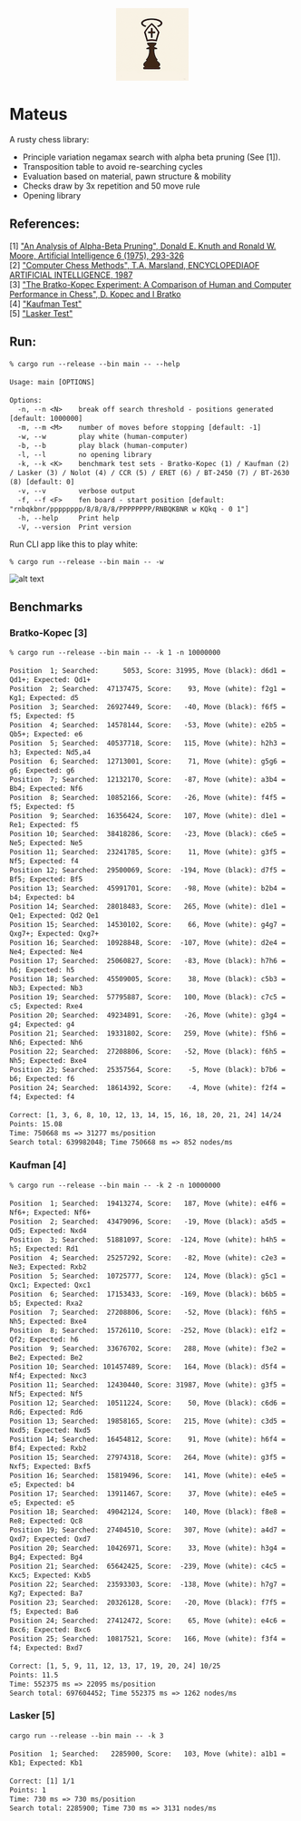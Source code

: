 <p align="center">
    <img src="Images/Mateus128x128.png" alt="Mateus Logo">
</p>

# Mateus

A rusty chess library:
* Principle variation negamax search with alpha beta pruning (See [1]).
* Transposition table to avoid re-searching cycles
* Evaluation based on material, pawn structure & mobility
* Checks draw by 3x repetition and 50 move rule
* Opening library

## References:

[1] ["An Analysis of Alpha-Beta Pruning", Donald E. Knuth and Ronald W. Moore, Artificial Intelligence 6 (1975), 293-326](http://www-public.telecom-sudparis.eu/~gibson/Teaching/Teaching-ReadingMaterial/KnuthMoore75.pdf) <br/>
[2] ["Computer Chess Methods", T.A. Marsland, ENCYCLOPEDIAOF ARTIFICIAL INTELLIGENCE, 1987](https://www.researchgate.net/publication/2404258_Computer_Chess_Methods) <br/>
[3] ["The Bratko-Kopec Experiment: A Comparison of Human and Computer Performance in Chess", D. Kopec and I Bratko](http://spider.sci.brooklyn.cuny.edu/~kopec) <br/>
[4] ["Kaufman Test"](https://www.chessprogramming.org/Kaufman_Test)<br/>
[5] ["Lasker Test"](https://www.chessprogramming.org/Lasker-Reichhelm_Position) <br/>

## Run:

```
% cargo run --release --bin main -- --help

Usage: main [OPTIONS]

Options:
  -n, --n <N>    break off search threshold - positions generated [default: 1000000]
  -m, --m <M>    number of moves before stopping [default: -1]
  -w, --w        play white (human-computer)
  -b, --b        play black (human-computer)
  -l, --l        no opening library
  -k, --k <K>    benchmark test sets - Bratko-Kopec (1) / Kaufman (2) / Lasker (3) / Nolot (4) / CCR (5) / ERET (6) / BT-2450 (7) / BT-2630 (8) [default: 0]
  -v, --v        verbose output
  -f, --f <F>    fen board - start position [default: "rnbqkbnr/pppppppp/8/8/8/8/PPPPPPPP/RNBQKBNR w KQkq - 0 1"]
  -h, --help     Print help
  -V, --version  Print version
```

Run CLI app like this to play white:
```
% cargo run --release --bin main -- -w 

```
![alt text](https://github.com/jesper-olsen/puccinia_s_checkmate/blob/main/Images/your_move.png "Game UI")




## Benchmarks

### Bratko-Kopec [3]

```
% cargo run --release --bin main -- -k 1 -n 10000000

Position  1; Searched:      5053, Score: 31995, Move (black): d6d1 = Qd1+; Expected: Qd1+
Position  2; Searched:  47137475, Score:    93, Move (white): f2g1 =  Kg1; Expected: d5
Position  3; Searched:  26927449, Score:   -40, Move (black): f6f5 =   f5; Expected: f5
Position  4; Searched:  14578144, Score:   -53, Move (white): e2b5 = Qb5+; Expected: e6
Position  5; Searched:  40537718, Score:   115, Move (white): h2h3 =   h3; Expected: Nd5,a4
Position  6; Searched:  12713001, Score:    71, Move (white): g5g6 =   g6; Expected: g6
Position  7; Searched:  12132170, Score:   -87, Move (white): a3b4 =  Bb4; Expected: Nf6
Position  8; Searched:  10852166, Score:   -26, Move (white): f4f5 =   f5; Expected: f5
Position  9; Searched:  16356424, Score:   107, Move (white): d1e1 =  Re1; Expected: f5
Position 10; Searched:  38418286, Score:   -23, Move (black): c6e5 =  Ne5; Expected: Ne5
Position 11; Searched:  23241785, Score:    11, Move (white): g3f5 =  Nf5; Expected: f4
Position 12; Searched:  29500069, Score:  -194, Move (black): d7f5 =  Bf5; Expected: Bf5
Position 13; Searched:  45991701, Score:   -98, Move (white): b2b4 =   b4; Expected: b4
Position 14; Searched:  28018483, Score:   265, Move (white): d1e1 =  Qe1; Expected: Qd2 Qe1
Position 15; Searched:  14530102, Score:    66, Move (white): g4g7 = Qxg7+; Expected: Qxg7+
Position 16; Searched:  10928848, Score:  -107, Move (white): d2e4 =  Ne4; Expected: Ne4
Position 17; Searched:  25060827, Score:   -83, Move (black): h7h6 =   h6; Expected: h5
Position 18; Searched:  45509005, Score:    38, Move (black): c5b3 =  Nb3; Expected: Nb3
Position 19; Searched:  57795887, Score:   100, Move (black): c7c5 =   c5; Expected: Rxe4
Position 20; Searched:  49234891, Score:   -26, Move (white): g3g4 =   g4; Expected: g4
Position 21; Searched:  19331802, Score:   259, Move (white): f5h6 =  Nh6; Expected: Nh6
Position 22; Searched:  27208806, Score:   -52, Move (black): f6h5 =  Nh5; Expected: Bxe4
Position 23; Searched:  25357564, Score:    -5, Move (black): b7b6 =   b6; Expected: f6
Position 24; Searched:  18614392, Score:    -4, Move (white): f2f4 =   f4; Expected: f4

Correct: [1, 3, 6, 8, 10, 12, 13, 14, 15, 16, 18, 20, 21, 24] 14/24
Points: 15.08
Time: 750668 ms => 31277 ms/position
Search total: 639982048; Time 750668 ms => 852 nodes/ms
```

### Kaufman [4]

```
% cargo run --release --bin main -- -k 2 -n 10000000

Position  1; Searched:  19413274, Score:   187, Move (white): e4f6 = Nf6+; Expected: Nf6+
Position  2; Searched:  43479096, Score:   -19, Move (black): a5d5 =  Qd5; Expected: Nxd4
Position  3; Searched:  51881097, Score:  -124, Move (white): h4h5 =   h5; Expected: Rd1
Position  4; Searched:  25257292, Score:   -82, Move (white): c2e3 =  Ne3; Expected: Rxb2
Position  5; Searched:  10725777, Score:   124, Move (black): g5c1 = Qxc1; Expected: Qxc1
Position  6; Searched:  17153433, Score:  -169, Move (black): b6b5 =   b5; Expected: Rxa2
Position  7; Searched:  27208806, Score:   -52, Move (black): f6h5 =  Nh5; Expected: Bxe4
Position  8; Searched:  15726110, Score:  -252, Move (black): e1f2 =  Qf2; Expected: h6
Position  9; Searched:  33676702, Score:   288, Move (white): f3e2 =  Be2; Expected: Be2
Position 10; Searched: 101457489, Score:   164, Move (black): d5f4 =  Nf4; Expected: Nxc3
Position 11; Searched:  12430440, Score: 31987, Move (white): g3f5 =  Nf5; Expected: Nf5
Position 12; Searched:  10511224, Score:    50, Move (black): c6d6 =  Rd6; Expected: Rd6
Position 13; Searched:  19858165, Score:   215, Move (white): c3d5 = Nxd5; Expected: Nxd5
Position 14; Searched:  16454812, Score:    91, Move (white): h6f4 =  Bf4; Expected: Rxb2
Position 15; Searched:  27974318, Score:   264, Move (white): g3f5 = Nxf5; Expected: Bxf5
Position 16; Searched:  15819496, Score:   141, Move (white): e4e5 =   e5; Expected: b4
Position 17; Searched:  13911467, Score:    37, Move (white): e4e5 =   e5; Expected: e5
Position 18; Searched:  49042124, Score:   140, Move (black): f8e8 =  Re8; Expected: Qc8
Position 19; Searched:  27404510, Score:   307, Move (white): a4d7 = Qxd7; Expected: Qxd7
Position 20; Searched:  10426971, Score:    33, Move (white): h3g4 =  Bg4; Expected: Bg4
Position 21; Searched:  65642425, Score:  -239, Move (white): c4c5 = Kxc5; Expected: Kxb5
Position 22; Searched:  23593303, Score:  -138, Move (white): h7g7 =  Kg7; Expected: Ba7
Position 23; Searched:  20326128, Score:   -20, Move (black): f7f5 =   f5; Expected: Ba6
Position 24; Searched:  27412472, Score:    65, Move (white): e4c6 = Bxc6; Expected: Bxc6
Position 25; Searched:  10817521, Score:   166, Move (white): f3f4 =   f4; Expected: Bxd7

Correct: [1, 5, 9, 11, 12, 13, 17, 19, 20, 24] 10/25
Points: 11.5
Time: 552375 ms => 22095 ms/position
Search total: 697604452; Time 552375 ms => 1262 nodes/ms
```

### Lasker [5]

```
cargo run --release --bin main -- -k 3  

Position  1; Searched:   2285900, Score:   103, Move (white): a1b1 =  Kb1; Expected: Kb1

Correct: [1] 1/1
Points: 1
Time: 730 ms => 730 ms/position
Search total: 2285900; Time 730 ms => 3131 nodes/ms
```
